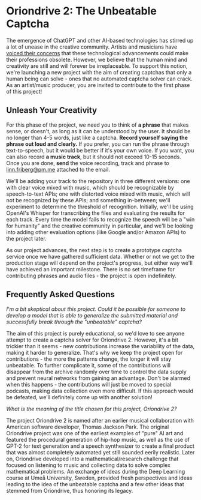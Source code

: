 # Oriondrive 2: The Unbeatable Captcha

The emergence of ChatGPT and other AI-based technologies has stirred up a lot of unease in the creative community. Artists and musicians have [voiced their concerns](https://www.vanityfair.com/news/2022/12/chatgpt-question-creative-human-robotos) that these technological advancements could make their professions obsolete. However, we believe that the human mind and creativity are still and will forever be irreplaceable. To support this notion, we're launching a new project with the aim of creating captchas that only a human being can solve - ones that no automated captcha solver can crack. As an artist/music producer, you are invited to contribute to the first phase of this project!

## Unleash Your Creativity

For this phase of the project, we need you to think of **a phrase** that makes sense, or doesn't, as long as it can be understood by the user. It should be no longer than 4-5 words, just like a captcha. **Record yourself saying the phrase out loud and clearly.** If you prefer, you can run the phrase through text-to-speech, but it would be better if it's your own voice. If you want, you can also record **a music track**, but it should not exceed 10-15 seconds. Once you are done, **send** the voice recording, track and phrase to linn.friberg@pm.me attached to the email.

We'll be adding your track to the repository in three different versions: one with clear voice mixed with music, which should be recognizable by speech-to-text APIs; one with distorted voice mixed with music, which will not be recognized by these APIs; and something in-between; we'll experiment to determine the threshold of recognition. Initially, we'll be using OpenAI's Whisper for transcribing the files and evaluating the results for each track. Every time the model fails to recognize the speech will be a "win for humanity" and the creative community in particular, and we'll be looking into adding other evaluation options (like Google and/or Amazon APIs) to the project later.

As our project advances, the next step is to create a prototype captcha service once we have gathered sufficient data. Whether or not we get to the production stage will depend on the project's progress, but either way we'll have achieved an important milestone. There is no set timeframe for contributing phrases and audio files - the project is open indefinitely.

## Frequently Asked Questions

*I'm a bit skeptical about this project. Could it be possible for someone to develop a model that is able to generalize the submitted material and successfully break through the "unbeatable" captcha?*

The aim of this project is purely educational, so we'd love to see anyone attempt to create a captcha solver for Oriondrive 2. However, it's a bit trickier than it seems - new contributions increase the variability of the data, making it harder to generalize. That's why we keep the project open for contributions - the more the patterns change, the longer it will stay unbeatable. To further complicate it, some of the contributions will disappear from the archive randomly over time to control the data supply and prevent neural networks from gaining an advantage. Don't be alarmed when this happens - the contributions will just be moved to special podcasts, making data collection even more difficult. If this approach would be defeated, we'll definitely come up with another solution!

*What is the meaning of the title chosen for this project, Oriondrive 2?*

The project Oriondrive 2 is named after an earlier musical collaboration with American software developer, Thomas Jackson Park. The original Oriondrive project was one of the earliest examples of "pure" AI art and featured the procedural generation of hip-hop music, as well as the use of GPT-2 for text generation and a speech synthesizer to create a final product that was almost completely automated yet still sounded eerily realistic. Later on, Oriondrive developed into a mathematical/research challenge that focused on listening to music and collecting data to solve complex mathematical problems. An exchange of ideas during the Deep Learning course at Umeå University, Sweden, provided fresh perspectives and ideas leading to the idea of the unbeatable captcha and a few other ideas that stemmed from Oriondrive, thus honoring its legacy.
